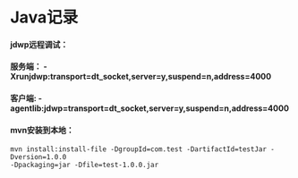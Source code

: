 # Java记录

#### jdwp远程调试：

#### 服务端： -Xrunjdwp:transport=dt_socket,server=y,suspend=n,address=4000

#### 客户端: -agentlib:jdwp=transport=dt_socket,server=y,suspend=n,address=4000

#### mvn安装到本地：
```
mvn install:install-file -DgroupId=com.test -DartifactId=testJar -Dversion=1.0.0 
-Dpackaging=jar -Dfile=test-1.0.0.jar
```
